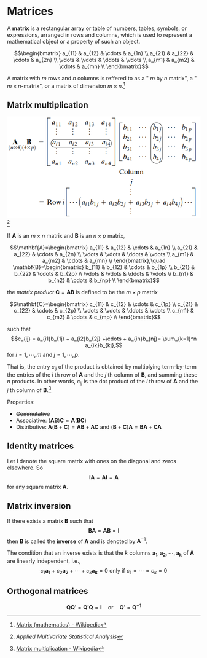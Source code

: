 # Matrices
A **matrix** is a rectangular array or table of numbers, tables, symbols, or expressions, arranged in rows and columns, which is used to represent a mathematical object or a property of such an object.

$$\begin{bmatrix}
a_{11} & a_{12} & \cdots & a_{1n} \\
a_{21} & a_{22} & \cdots & a_{2n} \\
\vdots & \vdots & \ddots & \vdots \\
a_{m1} & a_{m2} & \cdots & a_{mn} \\
\end{bmatrix}$$

A matrix with $m$ rows and $n$ columns is reffered to as a " $m$ by $n$ matrix", a " $m\times n$-matrix", or a matrix of dimension $m\times n$.[^matrix-wiki]

[^matrix-wiki]: [Matrix (mathematics) - Wikipedia](https://en.wikipedia.org/wiki/Matrix_(mathematics))

## Matrix multiplication
![](images/Matrix-Multiplication.png)[^applied-multi-stat]

If $\mathbf{A}$ is an $m\times n$ matrix and $\mathbf{B}$ is an $n\times p$ matrix,

$$\mathbf{A}=\begin{bmatrix}
 a_{11} & a_{12} & \cdots & a_{1n} \\
 a_{21} & a_{22} & \cdots & a_{2n} \\
\vdots & \vdots & \ddots & \vdots \\
 a_{m1} & a_{m2} & \cdots & a_{mn} \\
\end{bmatrix},\quad
\mathbf{B}=\begin{bmatrix}
 b_{11} & b_{12} & \cdots & b_{1p} \\
 b_{21} & b_{22} & \cdots & b_{2p} \\
\vdots & \vdots & \ddots & \vdots \\
 b_{n1} & b_{n2} & \cdots & b_{np} \\
\end{bmatrix}$$

the *matrix product* $\mathbf{C}=\mathbf{A}\mathbf{B}$ is defined to be the $m\times p$ matrix

$$\mathbf{C}=\begin{bmatrix}
 c_{11} & c_{12} & \cdots & c_{1p} \\
 c_{21} & c_{22} & \cdots & c_{2p} \\
\vdots & \vdots & \ddots & \vdots \\
 c_{m1} & c_{m2} & \cdots & c_{mp} \\
\end{bmatrix}$$

such that
$$c_{ij} = a_{i1}b_{1j} + a_{i2}b_{2j} +\cdots + a_{in}b_{nj}= \sum_{k=1}^n a_{ik}b_{kj},$$
for $i=1,\cdots,m$ and $j=1,\cdots,p$.

That is, the entry $c_{ij}$ of the product is obtained by multiplying term-by-term the entries of the $i$ th row of $\mathbf{A}$ and the $j$ th column of $\mathbf{B}$, and summing these $n$ products. In other words, $c_{ij}$ is the dot product of the $i$ th row of $\mathbf{A}$ and the $j$ th column of $\mathbf{B}$.[^mul-wiki]

Properties:
- ~~Commutative~~
- Associative: $(\mathbf{A}\mathbf{B})\mathbf{C}=\mathbf{A}(\mathbf{B}\mathbf{C})$
- Distributive: $\mathbf{A}(\mathbf{B}+\mathbf{C})=\mathbf{A}\mathbf{B}+\mathbf{A}\mathbf{C}$ and $(\mathbf{B}+\mathbf{C})\mathbf{A}=\mathbf{B}\mathbf{A}+\mathbf{C}\mathbf{A}$

[^mul-wiki]: [Matrix multiplication - Wikipedia](https://en.wikipedia.org/wiki/Matrix_multiplication)
[^applied-multi-stat]: *Applied Multivariate Statistical Analysis*

## Identity matrices
Let $\mathbf{I}$ denote the square matrix with ones on the diagonal and zeros elsewhere. So
$$\mathbf{I}\mathbf{A}=\mathbf{A}\mathbf{I}=\mathbf{A}$$
for any square matrix $\mathbf{A}$.

## Matrix inversion
If there exists a matrix $\mathbf{B}$ such that
$$\mathbf{B}\mathbf{A}=\mathbf{A}\mathbf{B}=\mathbf{I}$$
then $\mathbf{B}$ is called the **inverse** of $\mathbf{A}$ and is denoted by $\mathbf{A}^{-1}$.

The condition that an inverse exists is that the $k$ columns $\mathbf{a_1},\mathbf{a_2},\cdots,\mathbf{a_k}$ of $\mathbf{A}$ are linearly independent, i.e.,
$$c_1\mathbf{a_1}+c_2\mathbf{a_2}+\cdots+c_k\mathbf{a_k}=0 \text{ only if }c_1=\cdots=c_k=0$$

## Orthogonal matrices
$$\mathbf{Q}\mathbf{Q}'=\mathbf{Q'}\mathbf{Q}=\mathbf{I}
\quad\text{or}\quad
\mathbf{Q}'=\mathbf{Q}^{-1}$$
